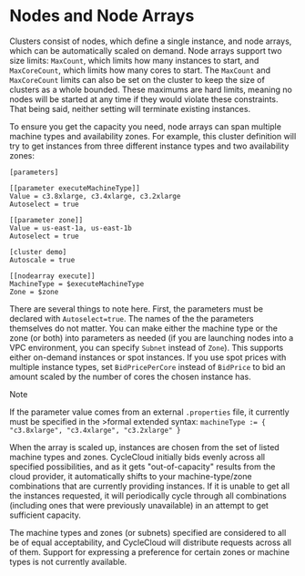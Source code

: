 # Nodes and Node Arrays

Clusters consist of nodes, which define a single instance, and node arrays, which can be automatically scaled on demand. Node arrays support two size limits: `MaxCount`, which limits how many instances to start, and `MaxCoreCount`, which limits how many cores to start. The `MaxCount` and `MaxCoreCount` limits can also be set on the cluster to keep the size of clusters as a whole bounded. These maximums are hard limits, meaning no nodes will be started at any time if they would violate these constraints. That being said, neither setting will terminate existing instances.

To ensure you get the capacity you need, node arrays can span multiple machine types and availability zones. For example, this cluster definition will try to get instances from three different instance types and two availability zones:

    [parameters]

    [[parameter executeMachineType]]
    Value = c3.8xlarge, c3.4xlarge, c3.2xlarge
    Autoselect = true

    [[parameter zone]]
    Value = us-east-1a, us-east-1b
    Autoselect = true

    [cluster demo]
    Autoscale = true

    [[nodearray execute]]
    MachineType = $executeMachineType
    Zone = $zone

There are several things to note here. First, the parameters must be declared with `Autoselect=true`. The names of the the parameters themselves do not matter. You can make either the machine type or the zone (or both) into parameters as needed (if you are launching nodes into a VPC environment, you can specify `Subnet` instead of `Zone`). This supports either on-demand instances or spot instances. If you use spot prices with multiple instance types, set `BidPricePerCore` instead of `BidPrice` to bid an amount scaled by the number of cores the chosen instance has.

>[!Note]
>If the parameter value comes from an external `.properties` file, it currently must be specified in the >formal extended syntax: `machineType := { "c3.8xlarge", "c3.4xlarge", "c3.2xlarge" }`

When the array is scaled up, instances are chosen from the set of listed machine types and zones.
CycleCloud initially bids evenly across all specified possibilities, and as it gets "out-of-capacity"
results from the cloud provider, it automatically shifts to your machine-type/zone combinations
that are currently providing instances. If it is unable to get all the instances requested,
it will periodically cycle through all combinations (including ones that were previously unavailable)
in an attempt to get sufficient capacity.

The machine types and zones (or subnets) specified are considered to all be of equal acceptability,
and CycleCloud will distribute requests across all of them. Support for expressing a
preference for certain zones or machine types is not currently available.
